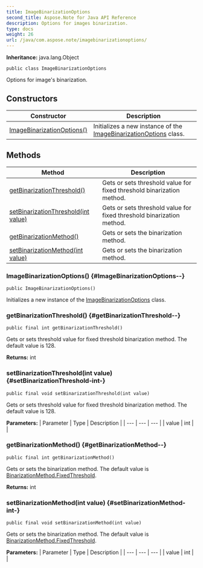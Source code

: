 ```yaml
---
title: ImageBinarizationOptions
second_title: Aspose.Note for Java API Reference
description: Options for images binarization.
type: docs
weight: 26
url: /java/com.aspose.note/imagebinarizationoptions/
---
```


**Inheritance:**
java.lang.Object
```
public class ImageBinarizationOptions
```

Options for image's binarization.
## Constructors

| Constructor | Description |
| --- | --- |
| [ImageBinarizationOptions()](#ImageBinarizationOptions--) | Initializes a new instance of the [ImageBinarizationOptions](../../com.aspose.note/imagebinarizationoptions) class. |
## Methods

| Method | Description |
| --- | --- |
| [getBinarizationThreshold()](#getBinarizationThreshold--) | Gets or sets threshold value for fixed threshold binarization method. |
| [setBinarizationThreshold(int value)](#setBinarizationThreshold-int-) | Gets or sets threshold value for fixed threshold binarization method. |
| [getBinarizationMethod()](#getBinarizationMethod--) | Gets or sets the binarization method. |
| [setBinarizationMethod(int value)](#setBinarizationMethod-int-) | Gets or sets the binarization method. |
### ImageBinarizationOptions() {#ImageBinarizationOptions--}
```
public ImageBinarizationOptions()
```


Initializes a new instance of the [ImageBinarizationOptions](../../com.aspose.note/imagebinarizationoptions) class.

### getBinarizationThreshold() {#getBinarizationThreshold--}
```
public final int getBinarizationThreshold()
```


Gets or sets threshold value for fixed threshold binarization method. The default value is 128.

**Returns:**
int
### setBinarizationThreshold(int value) {#setBinarizationThreshold-int-}
```
public final void setBinarizationThreshold(int value)
```


Gets or sets threshold value for fixed threshold binarization method. The default value is 128.

**Parameters:**
| Parameter | Type | Description |
| --- | --- | --- |
| value | int |  |

### getBinarizationMethod() {#getBinarizationMethod--}
```
public final int getBinarizationMethod()
```


Gets or sets the binarization method. The default value is [BinarizationMethod.FixedThreshold](../../com.aspose.note/binarizationmethod\#FixedThreshold).

**Returns:**
int
### setBinarizationMethod(int value) {#setBinarizationMethod-int-}
```
public final void setBinarizationMethod(int value)
```


Gets or sets the binarization method. The default value is [BinarizationMethod.FixedThreshold](../../com.aspose.note/binarizationmethod\#FixedThreshold).

**Parameters:**
| Parameter | Type | Description |
| --- | --- | --- |
| value | int |  |


